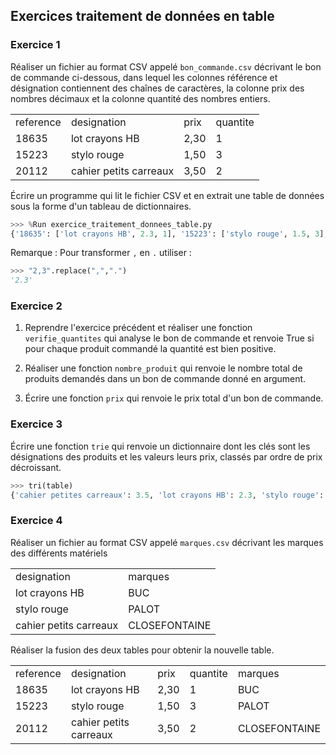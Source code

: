 ## Exercices traitement de données en table

### Exercice 1

Réaliser un fichier au format CSV appelé `bon_commande.csv` décrivant le bon de commande ci-dessous, dans lequel les colonnes référence et désignation contiennent des chaînes de caractères, la colonne prix des nombres décimaux et la colonne quantité des nombres entiers.

<table>
<tr>
<td>reference</td>
<td>designation</td>
<td>prix</td>
<td>quantite</td>
</tr>
<tr>
<td>18635</td>
<td>lot crayons HB</td>
<td>2,30</td>
<td>1</td>
</tr>
<tr>
<td>15223</td>
<td>stylo rouge</td>
<td>1,50</td>
<td>3</td>
</tr>
<tr>
<td>20112</td>
<td>cahier petits carreaux</td>
<td>3,50</td>
<td>2</td>
</tr>
</table>

Écrire un programme qui lit le fichier CSV et en extrait une table de données sous la forme d'un tableau de dictionnaires.

```python
>>> %Run exercice_traitement_donnees_table.py
{'18635': ['lot crayons HB', 2.3, 1], '15223': ['stylo rouge', 1.5, 3], '20112': ['cahier petites carreaux', 3.5, 2]}
```

Remarque : Pour transformer `,` en `.` utiliser : 

```python
>>> "2,3".replace(",",".")
'2.3'
```

### Exercice 2


1) Reprendre l'exercice précédent et réaliser une fonction `verifie_quantites` qui analyse le bon de commande et renvoie True si pour chaque produit commandé la quantité est bien positive.

2) Réaliser une fonction `nombre_produit` qui renvoie le nombre total de produits demandés dans un bon de commande donné en argument.

3) Écrire une fonction `prix` qui renvoie le prix total d'un bon de commande.


### Exercice 3

Écrire une fonction `trie` qui renvoie un dictionnaire dont les clés sont les désignations des produits et les valeurs leurs prix, classés par ordre de prix décroissant.

```python
>>> tri(table)
{'cahier petites carreaux': 3.5, 'lot crayons HB': 2.3, 'stylo rouge': 1.5}
```

### Exercice 4

Réaliser un fichier au format CSV appelé `marques.csv` décrivant les marques des différents matériels

<table>
<tr>
<td>designation</td>
<td>marques</td>
</tr>
<tr>
<td>lot crayons HB</td>
<td>BUC</td>
</tr>
<tr>
<td>stylo rouge</td>
<td>PALOT</td>
</tr>
<tr>
<td>cahier petits carreaux</td>
<td>CLOSEFONTAINE</td>
</tr>
</table>

Réaliser la fusion des deux tables pour obtenir la nouvelle table.

<table>
<tr>
<td>reference</td>
<td>designation</td>
<td>prix</td>
<td>quantite</td>
<td>marques</td>
</tr>
<tr>
<td>18635</td>
<td>lot crayons HB</td>
<td>2,30</td>
<td>1</td>
<td>BUC</td>
</tr>
<tr>
<td>15223</td>
<td>stylo rouge</td>
<td>1,50</td>
<td>3</td>
<td>PALOT</td>
</tr>
<tr>
<td>20112</td>
<td>cahier petits carreaux</td>
<td>3,50</td>
<td>2</td>
<td>CLOSEFONTAINE</td>
</tr>
</table>
